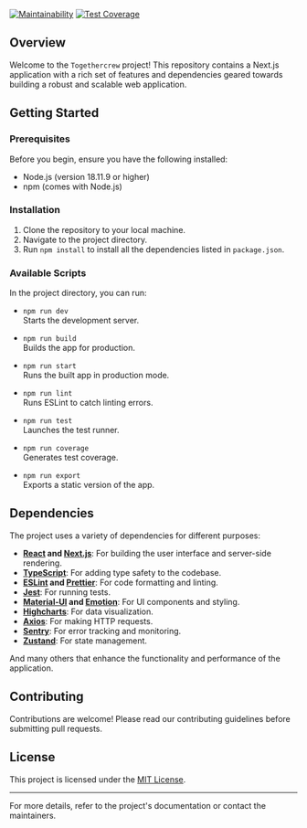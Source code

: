 [![Maintainability](https://api.codeclimate.com/v1/badges/35792fb5b2e30c99022c/maintainability)](https://codeclimate.com/github/RnDAO/tc-uiComm/maintainability)
[![Test Coverage](https://api.codeclimate.com/v1/badges/35792fb5b2e30c99022c/test_coverage)](https://codeclimate.com/github/RnDAO/tc-uiComm/test_coverage)

## Overview

Welcome to the `Togethercrew` project! This repository contains a Next.js application with a rich set of features and dependencies geared towards building a robust and scalable web application.

## Getting Started

### Prerequisites

Before you begin, ensure you have the following installed:

- Node.js (version 18.11.9 or higher)
- npm (comes with Node.js)

### Installation

1.  Clone the repository to your local machine.
2.  Navigate to the project directory.
3.  Run `npm install` to install all the dependencies listed in `package.json`.

### Available Scripts

In the project directory, you can run:

- `npm run dev`\
  Starts the development server.

- `npm run build`\
  Builds the app for production.

- `npm run start`\
  Runs the built app in production mode.

- `npm run lint`\
  Runs ESLint to catch linting errors.

- `npm run test`\
  Launches the test runner.

- `npm run coverage`\
  Generates test coverage.

- `npm run export`\
  Exports a static version of the app.

## Dependencies

The project uses a variety of dependencies for different purposes:

- **[React](https://reactjs.org/) and [Next.js](https://nextjs.org/)**: For building the user interface and server-side rendering.
- **[TypeScript](https://www.typescriptlang.org/)**: For adding type safety to the codebase.
- **[ESLint](https://eslint.org/) and [Prettier](https://prettier.io/)**: For code formatting and linting.
- **[Jest](https://jestjs.io/)**: For running tests.
- **[Material-UI](https://mui.com/) and [Emotion](https://emotion.sh/)**: For UI components and styling.
- **[Highcharts](https://www.highcharts.com/)**: For data visualization.
- **[Axios](https://axios-http.com/)**: For making HTTP requests.
- **[Sentry](https://sentry.io/welcome/)**: For error tracking and monitoring.
- **[Zustand](https://github.com/pmndrs/zustand)**: For state management.

And many others that enhance the functionality and performance of the application.

## Contributing

Contributions are welcome! Please read our contributing guidelines before submitting pull requests.

## License

This project is licensed under the [MIT License](https://chat.openai.com/c/LICENSE).

---

For more details, refer to the project's documentation or contact the maintainers.

